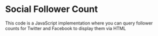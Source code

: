 # Social Follower Count

This code is a JavaScript implementation where you can query follower counts for Twitter and Facebook to display them via HTML

